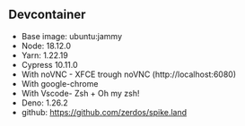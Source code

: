 ## Devcontainer

- Base image: ubuntu:jammy
- Node: 18.12.0
- Yarn: 1.22.19
- Cypress 10.11.0
- With noVNC - XFCE trough noVNC (http://localhost:6080)
- With google-chrome
- With Vscode- Zsh + Oh my zsh!
- Deno: 1.26.2
- github: https://github.com/zerdos/spike.land
